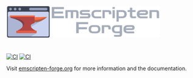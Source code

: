 <img src="docs/assets/banner.svg" alt="Emscripten-forge Banner" style="width: 80%;">

#

[![CI](https://img.shields.io/badge/emscripten_forge-docs-yellow)](https://emscripten-forge.org)
[![CI](https://img.shields.io/badge/emscripten_forge-blog-pink)](https://emscripten-forge.org/blog/)


Visit [emscripten-forge.org](https://emscripten-forge.org) for more information and the documentation.
